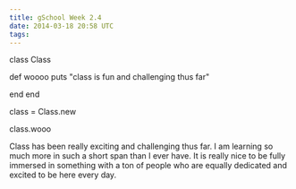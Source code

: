 ```yaml
---
title: gSchool Week 2.4
date: 2014-03-18 20:58 UTC
tags:
---
```


class Class

  def woooo
    puts "class is fun and challenging thus far"

  end
end


class = Class.new

class.wooo



Class has been really exciting and challenging thus far. I am learning so much more in such a short span than I ever have.
It is really nice to be fully immersed in something with a ton of people who are equally dedicated and excited to be here every day.
